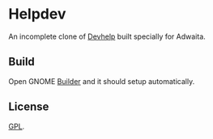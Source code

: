 # Helpdev

An incomplete clone of [Devhelp][] built specially for Adwaita.

## Build

Open GNOME [Builder][] and it should setup automatically.

## License

[GPL][].

[Devhelp]: https://apps.gnome.org/zh-CN/Devhelp/ "GNOME DevHelp"
[Builder]: https://apps.gnome.org/zh-CN/Builder/ "GNOME Builder"
[GPL]: ./COPYING "GPL License"
